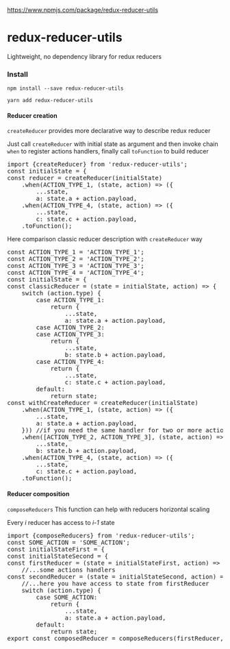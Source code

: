 <a href="https://www.npmjs.com/package/redux-reducer-utils">https://www.npmjs.com/package/redux-reducer-utils</a><div id="articleHeader"><h1>redux-reducer-utils</h1></div>
<p>Lightweight, no dependency library for redux reducers</p>
<h3>Install</h3>
<pre><code>npm install --save redux-reducer-utils
</code></pre>
<pre><code>yarn add redux-reducer-utils
</code></pre>
<h4>Reducer creation</h4>
<p><code>createReducer</code> provides more declarative way to describe redux reducer</p>
<p>Just call <code>createReducer</code> with initial state as argument and then
invoke chain <code>when</code> to register actions handlers, finally call <code>toFunction</code> to build reducer</p>
<div><pre><div>import {createReducer} from 'redux-reducer-utils';</div><div>const initialState = {</div><div>const reducer = createReducer(initialState)</div><div>    .when(ACTION_TYPE_1, (state, action) =&gt; ({</div><div>        ...state,</div><div>        a: state.a + action.payload,</div><div>    .when(ACTION_TYPE_4, (state, action) =&gt; ({</div><div>        ...state,</div><div>        c: state.c + action.payload,</div><div>    .toFunction();</div></pre>
<p>Here comparison classic reducer description with <code>createReducer</code> way</p>
<div><pre><div>const ACTION_TYPE_1 = 'ACTION_TYPE_1';</div><div>const ACTION_TYPE_2 = 'ACTION_TYPE_2';</div><div>const ACTION_TYPE_3 = 'ACTION_TYPE_3';</div><div>const ACTION_TYPE_4 = 'ACTION_TYPE_4';</div><div>const initialState = {</div><div>const classicReducer = (state = initialState, action) =&gt; {</div><div>    switch (action.type) {</div><div>        case ACTION_TYPE_1:</div><div>            return {</div><div>                ...state,</div><div>                a: state.a + action.payload,</div><div>        case ACTION_TYPE_2:</div><div>        case ACTION_TYPE_3:</div><div>            return {</div><div>                ...state,</div><div>                b: state.b + action.payload,</div><div>        case ACTION_TYPE_4:</div><div>            return {</div><div>                ...state,</div><div>                c: state.c + action.payload,</div><div>        default:</div><div>            return state;</div><div>const withCreateReducer = createReducer(initialState)</div><div>    .when(ACTION_TYPE_1, (state, action) =&gt; ({</div><div>        ...state,</div><div>        a: state.a + action.payload,</div><div>    })) //if you need the same handler for two or more actions types, just put array to first argument</div><div>    .when([ACTION_TYPE_2, ACTION_TYPE_3], (state, action) =&gt; ({</div><div>        ...state,</div><div>        b: state.b + action.payload,</div><div>    .when(ACTION_TYPE_4, (state, action) =&gt; ({</div><div>        ...state,</div><div>        c: state.c + action.payload,</div><div>    .toFunction();</div></pre>
<h4>Reducer composition</h4>
<p><code>composeReducers</code> This function can help with reducers horizontal scaling</p>
<p>Every <em>i</em> reducer has access to <em>i-1</em> state</p>
<div><pre><div>import {composeReducers} from 'redux-reducer-utils';</div><div>const SOME_ACTION = 'SOME_ACTION';</div><div>const initialStateFirst = {</div><div>const initialStateSecond = {</div><div>const firstReducer = (state = initialStateFirst, action) =&gt; {</div><div>    //...some actions handlers</div><div>const secondReducer = (state = initialStateSecond, action) =&gt; {</div><div>    //...here you have access to state from firstReducer</div><div>    switch (action.type) {</div><div>        case SOME_ACTION:</div><div>            return {</div><div>                ...state,</div><div>                a: state.a + action.payload,</div><div>        default:</div><div>            return state;</div><div>export const composedReducer = composeReducers(firstReducer, secondReducer, /*...any number of reducers*/);</div></pre>
